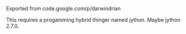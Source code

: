 Exported from code.google.com/p/darwindrian

This requires a progamming hybrid thinger named jython. Maybe jython 2.7.0.